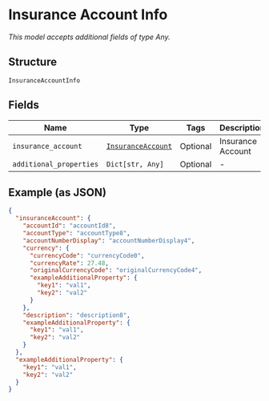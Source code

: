 
# Insurance Account Info

*This model accepts additional fields of type Any.*

## Structure

`InsuranceAccountInfo`

## Fields

| Name | Type | Tags | Description |
|  --- | --- | --- | --- |
| `insurance_account` | [`InsuranceAccount`](../../doc/models/insurance-account.md) | Optional | Insurance Account |
| `additional_properties` | `Dict[str, Any]` | Optional | - |

## Example (as JSON)

```json
{
  "insuranceAccount": {
    "accountId": "accountId8",
    "accountType": "accountType8",
    "accountNumberDisplay": "accountNumberDisplay4",
    "currency": {
      "currencyCode": "currencyCode0",
      "currencyRate": 27.48,
      "originalCurrencyCode": "originalCurrencyCode4",
      "exampleAdditionalProperty": {
        "key1": "val1",
        "key2": "val2"
      }
    },
    "description": "description8",
    "exampleAdditionalProperty": {
      "key1": "val1",
      "key2": "val2"
    }
  },
  "exampleAdditionalProperty": {
    "key1": "val1",
    "key2": "val2"
  }
}
```

